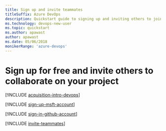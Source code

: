 ```yaml
---
title: Sign up and invite teammates
titleSuffix: Azure DevOps   
description: Quickstart guide to signing up and inviting others to join a team project in Azure DevOps Services 
ms.technology: devops-new-user 
ms.topic: quickstart
ms.author: apawast
author: apawast
ms.date: 05/06/2018
monikerRange: 'azure-devops'
---
```


# Sign up for free and invite others to collaborate on your project

[!INCLUDE [acquisition-intro-devops](../../includes/acquisition-intro-devops.md)]

<a name="MicrosoftAccount"></a>

[!INCLUDE [sign-up-msft-account](../../includes/sign-up-msft-account.md)]

<a name="GitHubAccount"></a>

[!INCLUDE [sign-in-github-account](../../includes/sign-in-github-account.md)]

<a id="invite-others" />

[!INCLUDE [invite-teammates](../../includes/invite-teammates.md)]
